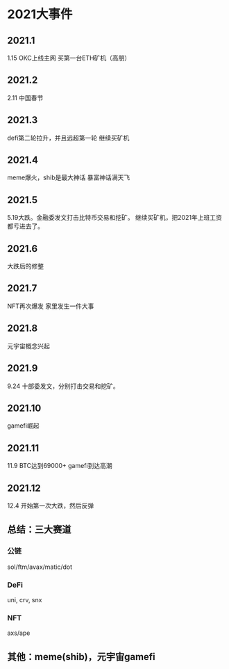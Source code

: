 # 2021大事件
## 2021.1
1.15 OKC上线主网
买第一台ETH矿机（高朋）

## 2021.2
2.11 中国春节

## 2021.3
defi第二轮拉升，并且远超第一轮
继续买矿机

## 2021.4
meme爆火，shib是最大神话
暴富神话满天飞

## 2021.5
5.19大跌。金融委发文打击比特币交易和挖矿。
继续买矿机，把2021年上班工资都亏进去了。

## 2021.6
大跌后的修整

## 2021.7
NFT再次爆发
家里发生一件大事

## 2021.8
元宇宙概念兴起

## 2021.9
9.24 十部委发文，分别打击交易和挖矿。

## 2021.10
gamefi崛起

## 2021.11
11.9 BTC达到69000+
gamefi到达高潮

## 2021.12
12.4 开始第一次大跌，然后反弹

## 总结：三大赛道
### 公链
sol/ftm/avax/matic/dot

### DeFi
uni, crv, snx

### NFT
axs/ape


## 其他：meme(shib)，元宇宙gamefi
